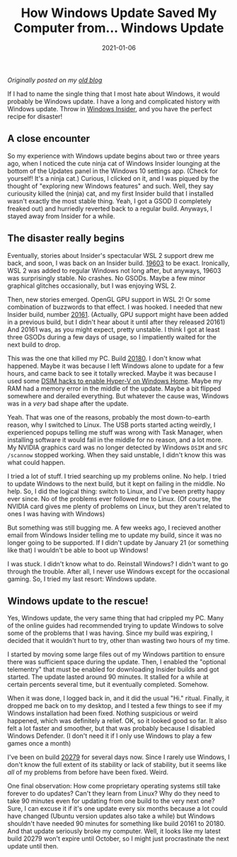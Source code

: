 ﻿---
title: "How Windows Update Saved My Computer from... Windows Update"
date: 2021-01-06
type: "post"
tags: ["Windows", "WSL"]
---


*Originally posted on my [old blog](https://git.exozy.me/Ta180m/blog/src/branch/main/_posts/2021-01-06-windows-update.md)*


If I had to name the single thing that I most hate about Windows, it would probably be Windows update. I have a long and complicated history with Windows update. Throw in [Windows Insider](https://insider.windows.com/), and you have the perfect recipe for disaster!


## A close encounter

So my experience with Windows update begins about two or three years ago, when I noticed the cute ninja cat of Windows Insider lounging at the bottom of the Updates panel in the Windows 10 settings app. (Check for yourself! It's a ninja cat.) Curious, I clicked on it, and I was piqued by the thought of "exploring new Windows features" and such. Well, they say curiousity killed the (ninja) cat, and my first Insider build that I installed wasn't exactly the most stable thing. Yeah, I got a GSOD (I completely freaked out) and hurriedly reverted back to a regular build. Anyways, I stayed away from Insider for a while.


## The disaster really begins

Eventually, stories about Insider's spectacular WSL 2 support drew me back, and soon, I was back on an Insider build. [19603](https://blogs.windows.com/windows-insider/2020/04/08/announcing-windows-10-insider-preview-build-19603/) to be exact. Ironically, WSL 2 was added to regular Windows not long after, but anyways, 19603 was surprisingly stable. No crashes. No GSODs. Maybe a few minor graphical glitches occasionally, but I was enjoying WSL 2.

Then, new stories emerged. OpenGL GPU support in WSL 2! Or some combination of buzzwords to that effect. I was hooked. I needed that new Insider build, number [20161](https://blogs.windows.com/windows-insider/2020/07/01/announcing-windows-10-insider-preview-build-20161/). (Actually, GPU support might have been added in a previous build, but I didn't hear about it until after they released 20161) And 20161 was, as you might expect, pretty unstable. I think I got at least three GSODs during a few days of usage, so I impatiently waited for the next build to drop.

This was the one that killed my PC. Build [20180](https://blogs.windows.com/windows-insider/2020/07/29/announcing-windows-10-insider-preview-build-20180/). I don't know what happened. Maybe it was because I left Windows alone to update for a few hours, and came back to see it totally wrecked. Maybe it was because I used some [DSIM hacks to enable Hyper-V on Windows Home](https://github.com/Ta180m/Windows/blob/master/hyper-v.bat). Maybe my RAM had a memory error in the middle of the update. Maybe a bit flipped somewhere and derailed everything. But whatever the cause was, Windows was in a *very* bad shape after the update.

Yeah. That was one of the reasons, probably the most down-to-earth reason, why I switched to Linux. The USB ports started acting weirdly, I experienced popups telling me stuff was wrong with Task Manager, when installing software it would fail in the middle for no reason, and a lot more. My NVIDIA graphics card was no longer detected by Windows `DSIM` and `SFC /scannow` stopped working. When they said unstable, I didn't know this was what could happen.

I tried a lot of stuff. I tried searching up my problems online. No help. I tried to update Windows to the next build, but it kept on failing in the middle. No help. So, I did the logical thing: switch to Linux, and I've been pretty happy ever since. No of the problems ever followed me to Linux. (Of course, the NVIDIA card gives me plenty of problems on Linux, but they aren't related to ones I was having with Windows)

But something was still bugging me. A few weeks ago, I recieved another email from Windows Insider telling me to update my build, since it was no longer going to be supported. If I didn't update by January 21 (or something like that) I wouldn't be able to boot up Windows!

I was stuck. I didn't know what to do. Reinstall Windows? I didn't want to go through the trouble. After all, I never use Windows except for the occasional gaming. So, I tried my last resort: Windows update.


## Windows update to the rescue!

Yes, Windows update, the very same thing that had crippled my PC. Many of the online guides had recommended trying to update Windows to solve some of the problems that I was having. Since my build was expiring, I decided that it wouldn't hurt to try, other than wasting two hours of my time.

I started by moving some large files out of my Windows partition to ensure there was sufficient space during the update. Then, I enabled the "optional telementry" that must be enabled for downloading Insider builds and got started. The update lasted around 90 minutes. It stalled for a while at certain percents several time, but it eventually completed. Somehow.

When it was done, I logged back in, and it did the usual "Hi." ritual. Finally, it dropped me back on to my desktop, and I tested a few things to see if my Windows installation had been fixed. Nothing suspicious or weird happened, which was definitely a relief. OK, so it looked good so far. It also felt a lot faster and smoother, but that was probably because I disabled Windows Defender. (I don't need it if I only use Windows to play a few games once a month)

I've been on build [20279](https://blogs.windows.com/windows-insider/2020/12/14/announcing-windows-10-insider-preview-build-20279/) for several days now. Since I rarely use Windows, I don't know the full extent of its stability or lack of stability, but it seems like *all* of my problems from before have been fixed. Weird.

One final observation: How come proprietary operating systems still take forever to do updates? Can't they learn from Linux? Why do they need to take 90 minutes even for updating from one build to the very next one? Sure, I can excuse it if it's one update every six months because a lot could have changed (Ubuntu version updates also take a while) but Windows shouldn't have needed 90 minutes for something like build 20161 to 20180. And that update seriously broke my computer. Well, it looks like my latest build 20279 won't expire until October, so I might just procrastinate the next update until then.

